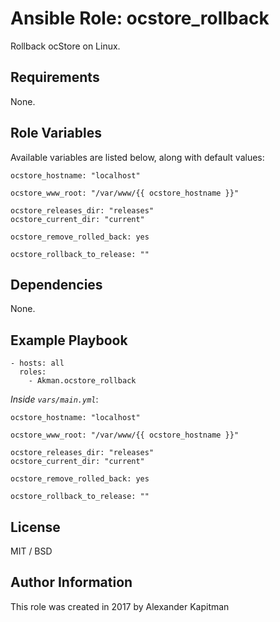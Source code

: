 # Ansible Role: ocstore_rollback

Rollback ocStore on Linux.

## Requirements

None.

## Role Variables

Available variables are listed below, along with default values:

    ocstore_hostname: "localhost"
    
    ocstore_www_root: "/var/www/{{ ocstore_hostname }}"
    
    ocstore_releases_dir: "releases"
    ocstore_current_dir: "current"
    
    ocstore_remove_rolled_back: yes
    
    ocstore_rollback_to_release: ""

## Dependencies

None.

## Example Playbook

    - hosts: all
      roles:
        - Akman.ocstore_rollback

*Inside `vars/main.yml`*:

    ocstore_hostname: "localhost"
    
    ocstore_www_root: "/var/www/{{ ocstore_hostname }}"
    
    ocstore_releases_dir: "releases"
    ocstore_current_dir: "current"
    
    ocstore_remove_rolled_back: yes
    
    ocstore_rollback_to_release: ""

## License

MIT / BSD

## Author Information

This role was created in 2017 by Alexander Kapitman
